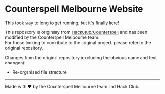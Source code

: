 # Counterspell Melbourne Website
This took way to long to get running, but it's finally here!

This repository is originally from [HackClub/Counterspell](https://github.com/hackclub/counterspell) and has been modified by the Counterspell Melbourne team.  
For those looking to contribute to the original project, please refer to the original repository.

Changes from the original repository (excluding the obvious name and text changes):
- Re-organised file structure

<hr>

Made with ❤️ by the Counterspell Melbourne team and Hack Club.
